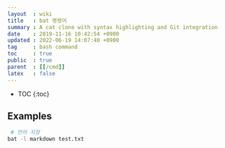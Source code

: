 ```yaml
---
layout  : wiki
title   : bat 명령어
summary : A cat clone with syntax highlighting and Git integration
date    : 2019-11-16 10:42:54 +0900
updated : 2022-06-19 14:07:40 +0900
tag     : bash command
toc     : true
public  : true
parent  : [[/cmd]]
latex   : false
---
```

* TOC
{:toc}

## Examples

```sh
 # 언어 지정
bat -l markdown test.txt
```
